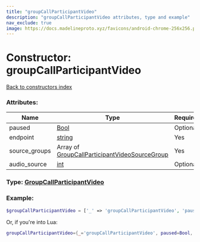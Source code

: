 ```yaml
---
title: "groupCallParticipantVideo"
description: "groupCallParticipantVideo attributes, type and example"
nav_exclude: true
image: https://docs.madelineproto.xyz/favicons/android-chrome-256x256.png
---
```

# Constructor: groupCallParticipantVideo  
[Back to constructors index](index.md)



### Attributes:

| Name     |    Type       | Required |
|----------|---------------|----------|
|paused|[Bool](../types/Bool.md) | Optional|
|endpoint|[string](../types/string.md) | Yes|
|source\_groups|Array of [GroupCallParticipantVideoSourceGroup](../types/GroupCallParticipantVideoSourceGroup.md) | Yes|
|audio\_source|[int](../types/int.md) | Optional|



### Type: [GroupCallParticipantVideo](../types/GroupCallParticipantVideo.md)


### Example:

```php
$groupCallParticipantVideo = ['_' => 'groupCallParticipantVideo', 'paused' => Bool, 'endpoint' => 'string', 'source_groups' => [GroupCallParticipantVideoSourceGroup, GroupCallParticipantVideoSourceGroup], 'audio_source' => int];
```  


Or, if you're into Lua:

```lua
groupCallParticipantVideo={_='groupCallParticipantVideo', paused=Bool, endpoint='string', source_groups={GroupCallParticipantVideoSourceGroup}, audio_source=int}

```


